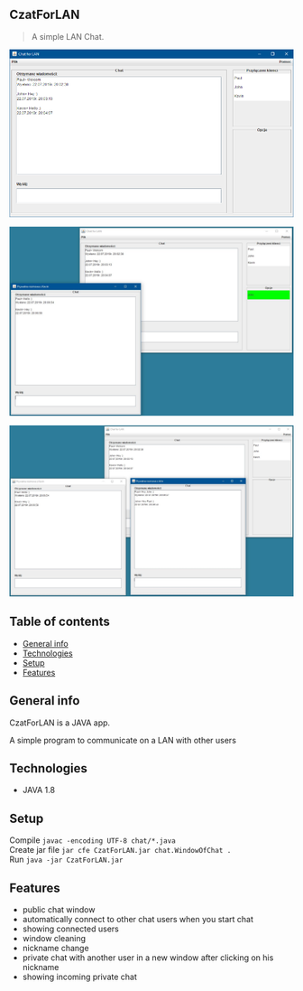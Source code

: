 ## CzatForLAN

>A simple LAN Chat.

![Example view](https://raw.githubusercontent.com/pablor83/CzatForLAN/master/ChatForLan.png)

![Chat private window](https://raw.githubusercontent.com/pablor83/CzatForLAN/master/ChatPrivateWindow.jpg)

![Chat windows](https://raw.githubusercontent.com/pablor83/CzatForLAN/master/ChatWindows.jpg)

## Table of contents
* [General info](#general-info)
* [Technologies](#technologies)
* [Setup](#setup)
* [Features](#features)

## General info
CzatForLAN is a JAVA app.

A simple program to communicate on a LAN with other users

## Technologies
* JAVA 1.8

## Setup
Compile `javac -encoding UTF-8 chat/*.java`  
Create jar file `jar cfe CzatForLAN.jar chat.WindowOfChat .`  
Run `java -jar CzatForLAN.jar`

## Features
* public chat window
* automatically connect to other chat users when you start chat
* showing connected users
* window cleaning
* nickname change
* private chat with another user in a new window after clicking on his nickname
* showing incoming private chat
